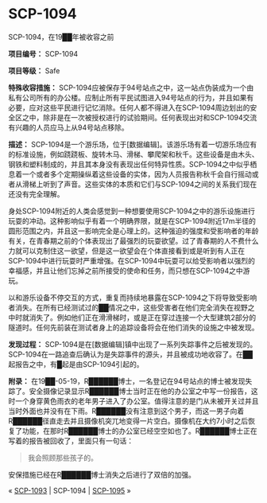 # SCP-1094
                        




SCP-1094，在19██年被收容之前



**项目编号：** SCP-1094

**项目等级：** Safe

**特殊收容措施：** SCP-1094应被保存于94号站点之中，这一站点伪装成为一个由私有公司所有的办公楼。应制止所有平民试图进入94号站点的行为，并且如果有必要，应对这些平民进行记忆消除。任何人都不得进入在SCP-1094周边划出的安全区之中，除非是在一次被授权进行的试验期间。任何表现出对和SCP-1094交流有兴趣的人员应马上从94号站点移除。

**描述：** SCP-1094是一个游乐场，位于[数据编辑]。该游乐场有着一切游乐场应有的标准设施，例如跷跷板、旋转木马、滑梯、攀爬架和秋千。这些设备是由木头、钢铁和塑料制成的，并且其本身没有表现出任何特异性质。SCP-1094之中似乎栖息着一个或者多个定期操纵着这些设备的实体，因为人员报告称秋千会自行摇动或者从滑梯上听到了声音。这些实体的本质和它们与SCP-1094之间的关系我们现在还没有完全理解。

身处SCP-1094附近的人类会感觉到一种想要使用SCP-1094之中的游乐设施进行玩耍的冲动。这种影响似乎有着一个明确界限，就是在SCP-1094附近17m半径的圆形范围之内，并且这一影响完全是心理上的。这种强迫的强度和受影响者的年龄有关，在青春期之前的个体表现出了最强烈的玩耍欲望。过了青春期的人不费什么力就可以克制住这一欲望，但是这一欲望会在个体直接看到或是听到有人正在SCP-1094中进行玩耍时严重增强。在SCP-1094中玩耍可以给受影响者以强烈的幸福感，并且让他们忘掉之前所接受的使命和任务，而只想在SCP-1094之中游玩。

以和游乐设备不停交互的方式，重复而持续地暴露在SCP-1094之下将导致受影响者消失。在所有已经测试过的██情况之中，这些受害者在他们完全消失在视野之中时就消失了。例如他们正在滑滑梯时，或是正在穿过连接一个大型建筑2部分的隧道时。任何先前装在测试者身上的追踪设备将会在他们消失的设施之中被发现。

**发现过程：** SCP-1094是在[数据编辑]镇中出现了一系列失踪事件之后被发现的。SCP-1094在一路追查后确认为是失踪事件的源头，并且被成功地收容了。在██起报告之中，有█起是由SCP-1094引起的。

**附录：** 在19██-05-19，R██████博士，一名登记在94号站点的博士被发现失踪了。安全摄像记录显示R██████博士当时正在他的办公室之中写一份报告，这时一个身穿黄色雨衣的老年男子进入了办公室。值得注意的是门从未被开关过并且当时外面也并没有在下雨。R██████没有注意到这个男子，而这一男子向着R██████径直走去并且摄像机突兀地变得一片空白。摄像机在大约7小时之后恢复了功能，在那时R██████博士的办公室已经空空如也了。R██████博士正在写着的报告被回收了，里面只有一句话：


> 我会照顾那些孩子的。
> 

安保措施已经在R██████博士消失之后进行了双倍的加强。



« [SCP-1093](/scp-1093) | SCP-1094 | <a shape='rect' class='newpage' href='/scp-1095'>SCP-1095</a> »





                    